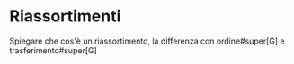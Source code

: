 # Riassortimenti

Spiegare che cos'è un riassortimento, la differenza con ordine#super[G] e trasferimento#super[G]
